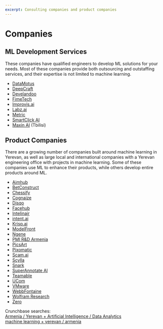```yaml
---
excerpt: Consulting companies and product companies
---
```

# Companies

## ML Development Services

These companies have qualified engineers to develop ML solutions for your needs. Most of these companies provide both outsourcing and outstaffing services, and their expertise is not limited to machine learning.

* [DataMotus](https://datamotus.com/)
* [DeepCraft](https://deepcraft.io/)
* [Develandoo](https://develandoo.com/)
* [FimeTech](http://fimetech.com/)
* [Improvis.ai](https://www.improvis.ai/)
* [Labz.ai](https://labz.ai)
* [Metric](https://metric.am)
* [SmartClick AI](https://smartclick.ai/)
* [Maxin AI](https://maxinai.com/) (Tbilisi)


## Product Companies 

There are a growing number of companies built around machine learning in Yerevan, as well as large local and international companies with a Yerevan engineering office with projects in machine learning. Some of these companies use ML to enhance their products, while others develop entire products around ML.

* [Aimhub](http://aimhub.io/)
* [BetConstruct](https://www.betconstruct.com/)
* [Chessify](https://chessify.me/)
* [Cognaize](https://cognaize.com/)
* [Disqo](https://disqo.com/)
* [Facehub](https://facehub.ai/)
* [Intelinair](https://www.intelinair.com/)
* [intent.ai](https://intent.ai/)
* [Krisp.ai](https://krisp.ai)
* [ModelFront](https://www.modelfront.com/)
* [Ngene](https://www.ngene.co/)
* [PMI R&D Armenia](https://www.pmiscience.com/)
* [PicsArt](https://picsart.com/)
* [Pixomatic](https://pixomatic.us)
* [Scam.ai](https://scam.ai/)
* [Scylla](https://scylla.ai/)
* [Snark](https://snark.ai/)
* [SuperAnnotate AI](https://www.superannotate.ai)
* [Teamable](https://www.teamable.com/)
* [UCom](https://www.ucom.am/)
* [VMware](https://www.vmware.com/)
* [WebbFontaine](https://webbfontaine.com/)
* [Wolfram Research](https://www.wolfram.com/)
* [Zero](https://www.zeroapp.ai/)


Crunchbase searches:  
[Armenia / Yerevan + Artificial Intelligence / Data Analytics](https://www.crunchbase.com/search/principals/c8c7a1b2c04a23a1d3bb6ad65222bc2f026889fd)  
[machine learning + yerevan / armenia](https://www.crunchbase.com/search/principals/529fe8082e93fe2d0fbc1461c77b52c377da61f0)
